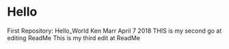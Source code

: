 # Hello
First Repository:  Hello_World
Ken Marr
April 7 2018
THIS is my second go at editing ReadMe
This is my third edit at ReadMe
